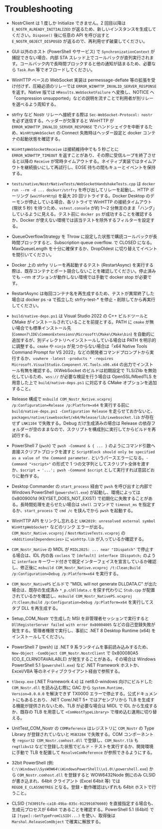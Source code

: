 # Troubleshooting

- NostrClient は 1 度しか Initialize できません。2 回目以降は `E_NOSTR_ALREADY_INITIALIZED` が返るため、新しいインスタンスを生成してください。`Dispose()` 後に任意の API を呼び出すと `E_NOSTR_OBJECT_DISPOSED` が返るので、再利用せず破棄してください。
- GUI 以外のホスト (PowerShell やサービス) で `SynchronizationContext` が捕捉できない場合、内部 STA スレッド上でコールバックが直列実行されます。コールバック内で長時間ブロックすると他の通知が詰まるため、必要なら `Task.Run` 等でオフロードしてください。
- WinHTTP ベースの WebSocket 実装は permessage-deflate 等の拡張を受け付けず、圧縮必須のリレーでは `ERROR_WINHTTP_INVALID_SERVER_RESPONSE` を返す。Native 版では `HResults.WebSocketFailure` へ変換し、NOTICE へ「compression unsupported」などの説明を流すことで利用者が別リレーを選べるよう周知する。
- strfry など Nostr リレーへ接続する際は `Sec-WebSocket-Protocol: nostr` を必ず送信する。ヘッダーが欠落すると WinHTTP が `ERROR_WINHTTP_INVALID_SERVER_RESPONSE` でハンドシェイクを中断するため、`WinHttpWebSocket` の Connect 失敗時はヘッダー設定と docker コンテナの起動状態を確認する。
- `WinHttpWebSocketReceive` は接続維持中でも 5 秒ごとに `ERROR_WINHTTP_TIMEOUT` を返すことがあり、その際に受信ループを終了させると以降の `Receive` が常時タイムアウトする。ネイティブ実装ではタイムアウトを継続扱いにして再試行し、EOSE 待ちの間もキューとイベントを保持する。
- `tests/native/NostrNativeTests/WebSocketHandshakeTests.cpp` は `docker run --rm -d ... dockurr/strfry` を呼び出してリレーを起動し、HTTP ポーリング (`waitForHttp`) を最大 20 回リトライする。Docker Desktop のデーモンが停止している場合、各リトライで WinHTTP の接続タイムアウト (現状 5 秒) を待つため、`vstest.console` が約 1～2 分無言のまま「ハング」しているように見える。テスト前に `docker ps` が成功することを確認するか、Docker が使えない環境では該当テストを除外するフィルターを設定する。
- QueueOverflowStrategy を Throw に設定した状態で購読コールバックが長時間ブロックすると、Subscription queue overflow. で CLOSED になる。MaxQueueLength を十分に確保するか、DropOldest に切り替えてイベントを間引いてください。
- Docker 上の strfry リレーを再起動するテスト (RestartAsync) を実行する際は、既存コンテナとポート競合しないことを確認してください。停止済みでも --rm オプションが動作しない環境では手動で docker stop が必要です。
- RestartAsync は毎回コンテナ名を再生成するため、テストが異常終了した場合は docker ps -a で孤立した strfry-test-* を停止・削除してから再実行してください。
- `build/native-deps.ps1` は Visual Studio 2022 の C++ ビルドツールと CMake がインストールされていることを前提とする。PATH に `cmake` が無い場合でも標準インストール先 (`Common7\IDE\CommonExtensions\Microsoft\CMake\CMake\bin`) を自動的に追加するが、別ディレクトリへインストールしている場合は PATH を明示的に調整する。`cmake` や `ninja` が見つからない場合は「x64 Native Tools Command Prompt for VS 2022」などの開発者コマンドプロンプトから実行するか、`vswhere -latest -products * -requires Microsoft.VisualStudio.Component.VC.Tools.x86.x64` の出力でインストール有無を確認する。IXWebSocket のビルドは初期設定で TLS/Zlib を無効化しているため、`wss://` が必要な検証を行う場合は OpenSSL/MbedTLS を用意した上で `build/native-deps.ps1` に対応する CMake オプションを追加すること。
- Release 構成で `msbuild COM_Nostr_Native.vcxproj /p:Configuration=Release /p:Platform=x64` を実行する前に `build/native-deps.ps1 -Configuration Release` を走らせておかないと、`packages/native/ixwebsocket/x64/Release/lib/ixwebsocket.lib` が存在せず `LNK1104` で失敗する。Debug だけ生成済みの場合は Release の依存フォルダーが空のままなので、スクリプトを構成別に実行してからビルドを再試行する。
- PowerShell 7 (`pwsh`) で `pwsh -Command & { ... }` のようにコマンド引数へ直接スクリプトブロックを渡すと `ScriptBlock should only be specified as a value of the Command parameter.` というパースエラーになる。`-Command "<script>"` の形式で 1 つの文字列としてスクリプト全体を渡すか、`$script = '...'; pwsh -Command $script` として実行すれば意図どおりに動作する。
- Desktop Commander の `start_process` 経由で `pwsh` を呼び出すと内部で Windows PowerShell (`powershell.exe`) が起動し、環境によっては 0x8009001d (KEYSET_DOES_NOT_EXIST) で初期化に失敗することがある。長時間処理を走らせたい場合は `shell` コマンドで `timeout_ms` を指定するか、`start_process` で `cmd /c` を挟んでから `pwsh` を起動する。
- WinHTTP API をリンクし忘れると `LNK2019: unresolved external symbol WinHttpWebSocket*` などのリンク エラーが出る。`COM_Nostr_Native.vcxproj` / `NostrNativeTests.vcxproj` の `<AdditionalDependencies>` に `winhttp.lib` が入っているか確認する。
- `COM_Nostr_Native` の MIDL が `MIDL2025: ... near "IDispatch"` で停止する場合は、IDL 内の各 `coclass` で `[default] interface IDispatch;` のように `interface` キーワード付きで既定インターフェイスを宣言しているか確認し、修正後に `msbuild COM_Nostr_Native.vcxproj /t:Clean;Build /p:Configuration=Debug /p:Platform=x64` を実行する。
- `COM_Nostr_NativePS` ビルドで "MIDL will not generate DLLDATA.C" が出た場合は、既存の生成済み `*_p.c`/`dlldata.c` を探す代わりに `Stub.cpp` が配置されているかを確認し、`msbuild COM_Nostr_NativePS.vcxproj /t:Clean;Build /p:Configuration=Debug /p:Platform=x64` を実行してスタブ DLL を再生成する。

- Setup_COM_Nostr で生成した MSI を非管理者セッションで実行すると `DllRegisterServer failed with error 0x80004005` などの自己登録失敗が発生する。管理者権限で実行し、事前に .NET 8 Desktop Runtime (x64) をインストールしてください。

- PowerShell 7 (pwsh) は .NET 9 系ランタイムを事前読み込みするため、`New-Object -ComObject COM_Nostr.NostrClient` で 0x800080A5 (CO_E_CLRNOTAVAILABLE) が発生することがある。その場合は Windows PowerShell 5.1 (`powershell.exe`) など .NET Framework ホストか、Excel/VBA 等のネイティブクライアント経由で参照する。
- `tlbexp.exe` (.NET Framework 4.x) は net8.0-windows 向けにビルドした `COM_Nostr.dll` を読み込む際に GAC から `System.Runtime, Version=8.0.0.0` を解決できず TX0000 エラーで停止する。公式ドキュメントにもあるとおり、.NET Core/.NET 5+ ではアセンブリから TLB を生成する機能が提供されないため、TLB が必要な場合は MIDL で IDL から生成するか、既存の TLB を用意して `<ComHostTypeLibrary>` で埋め込む運用に切り替える。
- UnitTest_COM_Nostr の `COMReference` はレジストリに `COM_Nostr` の Type Library が登録されていないと `MSB3284` で失敗する。COM コンポーネントを `regsvr32 COM_Nostr.comhost.dll` で登録し、`COM_Nostr.tlb` も `regtlibv12` などで登録した状態でビルド・テストを実行するか、開発環境に手動で TLB を配置して `ResolveComReference` が参照できるようにする。

- 32bit PowerShell (例: `C:\\Windows\\SysWOW64\\WindowsPowerShell\\v1.0\\powershell.exe`) から `COM_Nostr.comhost.dll` を登録すると WOW6432Node 側にのみ CLSID が書き込まれ、64bit クライアント (Excel 64bit 等) では `REGDB_E_CLASSNOTREG` となる。登録・動作確認はいずれも 64bit ホストで行うこと。

- CLSID `{7d3091fe-ca18-49ba-835c-012991076660}` を直接指定する場合も、生成元プロセスが 64bit であることを確認する。PowerShell 5.1 (64bit) では `[type]::GetTypeFromCLSID(...)` を使い、取得後は `Marshal.ReleaseComObject` で確実に解放する。


